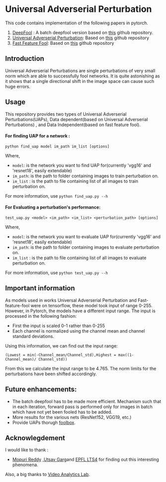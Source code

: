 # Universal Adverserial Perturbation

This code contains implementation of the following papers in pytorch.

1) [DeepFool](https://arxiv.org/abs/1511.04599) : A batch deepfool version based on [this](https://github.com/LTS4/DeepFool) github repository.
2) [Universal Adverserial Perturbation](https://arxiv.org/abs/1707.05572): Based on [this](https://github.com/LTS4/universal) github repository
3) [Fast Feature Fool](https://arxiv.org/abs/1610.08401): Based on [this](https://github.com/utsavgarg/fast-feature-fool) github repository  

## Introduction

Universal Adverserial Perturbations are single perturbations of very small norm which are able to successfully fool networks. It is quite astonishing as it shows that a single directional shift in the image space can cause such huge errors.


## Usage

This repository provides two types of Universal Adverserial Perturbations(UAPs), Data dependent(based on Universal Adverserial Perturbations) , and Data Independent(based on fast feature fool).

#### For finding UAP for a network :
```
python find_uap model im_path im_list [options]
```
Where,
* `model`: is the network you want to find UAP for(currently 'vgg16' and 'resnet18', easily extendable)
* `im_path`: is the path to folder containing images to train perturbation on.
* `im_list` : is the path to file containing list of all images to train perturbation on.

For more information, use `python find_uap.py --h`

#### For Evaluating a perturbation's performance:
```
test_uap.py <model> <im_path> <im_list> <perturbation_path> [options]
```
Where,
* `model`: is the network you want to evaluate UAP for(currently 'vgg16' and 'resnet18', easily extendable)
* `im_path`: is the path to folder containing images to evaluate perturbation on.
* `im_list` : is the path to file containing list of all images to evaluate perturbation on.

For more information, use `python test_uap.py --h`

## Important information

As models used in works Universal Adverserial Perturbation and Fast-feature-fool were on tensorflow, these model took input of range 0-255. However, in Pytorch, the models have a different input range. The input is processed in the following fashion:

* First the input is scaled 0-1 rather than 0-255
* Each channel is normalized using the channel mean and channel standard deviations.

Using this information, we can find out the input range:<br>
```
(Lowest = min(-Channel_mean/Channel_std),Highest = max((1-Channel_mean)/ Channel_std))
```
From this we calculate the input range to be 4.765. The norm limits for the perturbations have been shifted accordingly.

## Future enhancements:

* The batch deepfool has to be made more efficient. Mechanism such that in each iteration, forward pass is performed only for images in batch which have not yet been fooled has to be added.
* More results for the various nets (ResNet152, VGG19, etc.)
* Provide UAPs thorugh [foolbox](https://github.com/bethgelab/foolbox).



## Acknowlegdement

I would like to thank :

* [Mopuri Reddy](https://github.com/mopurikreddy) ,[Utsav Garg](https://github.com/utsavgarg)and  [EPFL LTS4](https://github.com/LTS4) for finding out this interesting phenomena.

Also, a big thanks to [Video Analytics Lab](http://val.serc.iisc.ernet.in/valweb/).

